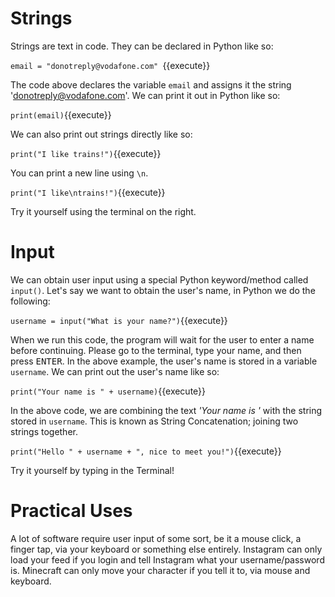 # Strings
Strings are text in code. They can be declared in Python like so:

`email = "donotreply@vodafone.com"
`{{execute}}

The code above declares the variable ```email``` and assigns it the string 'donotreply@vodafone.com'. We can print it out in Python like so:

`print(email)`{{execute}}

We can also print out strings directly like so:

`print("I like trains!")`{{execute}}

You can print a new line using ```\n```.

`print("I like\ntrains!")`{{execute}}

Try it yourself using the terminal on the right.

# Input
We can obtain user input using a special Python keyword/method called ```input()```. Let's say we want to obtain the user's name, in Python we do the following:

`username = input("What is your name?")`{{execute}}

 When we run this code, the program will wait for the user to enter a name before continuing. Please go to the terminal, type your name, and then press <kbd>ENTER</kbd>. In the above example, the user's name is stored in a variable ```username```. We can print out the user's name like so:

 `print("Your name is " + username)`{{execute}}

In the above code, we are combining the text *'Your name is '* with the string stored in ```username```. This is known as String Concatenation; joining two strings together.

 `print("Hello " + username + ", nice to meet you!")`{{execute}}

Try it yourself by typing in the Terminal!

# Practical Uses
A lot of software require user input of some sort, be it a mouse click, a finger tap, via your keyboard or something else entirely. Instagram can only load your feed if you login and tell Instagram what your username/password is. Minecraft can only move your character if you tell it to, via mouse and keyboard.